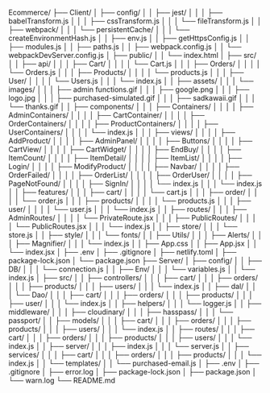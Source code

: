 Ecommerce/
├── Client/
│   ├── config/
│   │   ├── jest/
│   │   │   ├── babelTransform.js
│   │   │   ├── cssTransform.js
│   │   │   └── fileTransform.js
│   │   ├── webpack/
│   │   │   └── persistentCache/
│   │   │       └── createEnvironmentHash.js
│   │   ├── env.js
│   │   ├── getHttpsConfig.js
│   │   ├── modules.js
│   │   ├── paths.js
│   │   ├── webpack.config.js
│   │   └── webpackDevServer.config.js
│   ├── public/
│   │   └── index.html
│   ├── src/
│   │   ├── api/
│   │   │   ├── Cart/
│   │   │   │   └── Cart.js
│   │   │   ├── Orders/
│   │   │   │   └── Orders.js
│   │   │   ├── Products/
│   │   │   │   └── products.js
│   │   │   ├── User/
│   │   │   │   └── Users.js
│   │   │   └── index.js
│   │   ├── assets/
│   │   │   └── images/
│   │   │       ├── admin functions.gif
│   │   │       ├── google.png
│   │   │       ├── logo.jpg
│   │   │       ├── purchased-simulated.gif
│   │   │       ├── sadkawaii.gif
│   │   │       └── thanks.gif
│   │   ├── components/
│   │   │   ├── Containers/
│   │   │   │   ├── AdminContainers/
│   │   │   │   ├── CartContainer/
│   │   │   │   ├── OrderContainers/
│   │   │   │   ├── ProductContainers/
│   │   │   │   ├── UserContainers/
│   │   │   │   └── index.js
│   │   │   ├── views/
│   │   │   │   ├── AddProduct/
│   │   │   │   ├── AdminPanel/
│   │   │   │   ├── Buttons/
│   │   │   │   ├── CartView/
│   │   │   │   ├── CartWidget/
│   │   │   │   ├── EndBuy/
│   │   │   │   ├── ItemCount/
│   │   │   │   ├── ItemDetail/
│   │   │   │   ├── ItemList/
│   │   │   │   ├── Login/
│   │   │   │   ├── ModifyProduct/
│   │   │   │   ├── Navbar/
│   │   │   │   ├── OrderFailed/
│   │   │   │   ├── OrderList/
│   │   │   │   ├── OrderUser/
│   │   │   │   ├── PageNotFound/
│   │   │   │   ├── SignIn/
│   │   │   │   └── index.js
│   │   │   └── index.js
│   │   ├── features/
│   │   │   ├── cart/
│   │   │   │   └── cart.js
│   │   │   ├── order/
│   │   │   │   └── order.js
│   │   │   ├── products/
│   │   │   │   └── products.js
│   │   │   ├── user/
│   │   │   │   └── user.js
│   │   │   └── index.js
│   │   ├── routes/
│   │   │   ├── AdminRoutes/
│   │   │   │   └── PrivateRoute.jsx
│   │   │   ├── PublicRoutes/
│   │   │   │   └── PublicRoutes.jsx
│   │   │   └── index.js
│   │   ├── store/
│   │   │   └── store.js
│   │   ├── style/
│   │   │   └── fonts/
│   │   ├── Utils/
│   │   │   ├── Alerts/
│   │   │   ├── Magnifier/
│   │   │   └── index.js
│   │   ├── App.css
│   │   ├── App.jsx
│   │   └── index.jsx
│   ├── .env
│   ├── .gitignore
│   ├── netlify.toml
│   ├── package-lock.json
│   └── package.json
├── Server/
│   ├── config/
│   │   ├── DB/
│   │   │   └── connection.js
│   │   ├── Env/
│   │   │   └── variables.js
│   │   └── index.js
│   ├── src/
│   │   ├── controllers/
│   │   │   ├── cart/
│   │   │   ├── orders/
│   │   │   ├── products/
│   │   │   ├── users/
│   │   │   └── index.js
│   │   ├── dal/
│   │   │   └── Dao/
│   │   │       ├── cart/
│   │   │       ├── orders/
│   │   │       ├── products/
│   │   │       ├── user/
│   │   │       └── index.js
│   │   ├── helpers/
│   │   │   └── logger.js
│   │   ├── middleware/
│   │   │   ├── cloudinary/
│   │   │   ├── hasspass/
│   │   │   └── passport/
│   │   ├── models/
│   │   │   ├── cart/
│   │   │   ├── orders/
│   │   │   ├── products/
│   │   │   ├── users/
│   │   │   └── index.js
│   │   ├── routes/
│   │   │   ├── cart/
│   │   │   ├── orders/
│   │   │   ├── products/
│   │   │   ├── users/
│   │   │   └── index.js
│   │   ├── server/
│   │   │   ├── index.js
│   │   │   └── server.js
│   │   ├── services/
│   │   │   ├── cart/
│   │   │   ├── orders/
│   │   │   ├── products/
│   │   │   └── index.js
│   │   └── templates/
│   │       └── purchased-email.js
│   ├── .env
│   ├── .gitignore
│   ├── error.log
│   ├── package-lock.json
│   ├── package.json
│   └── warn.log
└── README.md